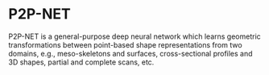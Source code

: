 # P2P-NET

P2P-NET is a general-purpose deep neural network which learns geometric transformations between point-based shape representations from two domains, e.g., meso-skeletons and surfaces, cross-sectional profiles and 3D shapes, partial and complete scans, etc. 
